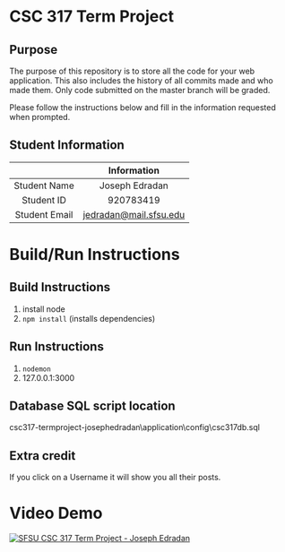 # CSC 317 Term Project

## Purpose

The purpose of this repository is to store all the code for your web application. This also includes the history of all commits made and who made them. Only code submitted on the master branch will be graded.

Please follow the instructions below and fill in the information requested when prompted.

## Student Information

|               | Information   |
|:-------------:|:-------------:|
| Student Name  | Joseph Edradan     |
| Student ID    | 920783419       |
| Student Email | jedradan@mail.sfsu.edu    |



# Build/Run Instructions

## Build Instructions
1. install node
2. ``npm install`` (installs dependencies)

## Run Instructions
1. ``nodemon``
2. 127.0.0.1:3000

## Database SQL script location
csc317-termproject-josephedradan\application\config\csc317db.sql

## Extra credit
If you click on a Username it will show you all their posts.

# Video Demo
[![SFSU CSC 317 Term Project - Joseph Edradan](https://img.youtube.com/vi/IZR0ooamxOQ/0.jpg)](https://www.youtube.com/watch?v=IZR0ooamxOQ)

